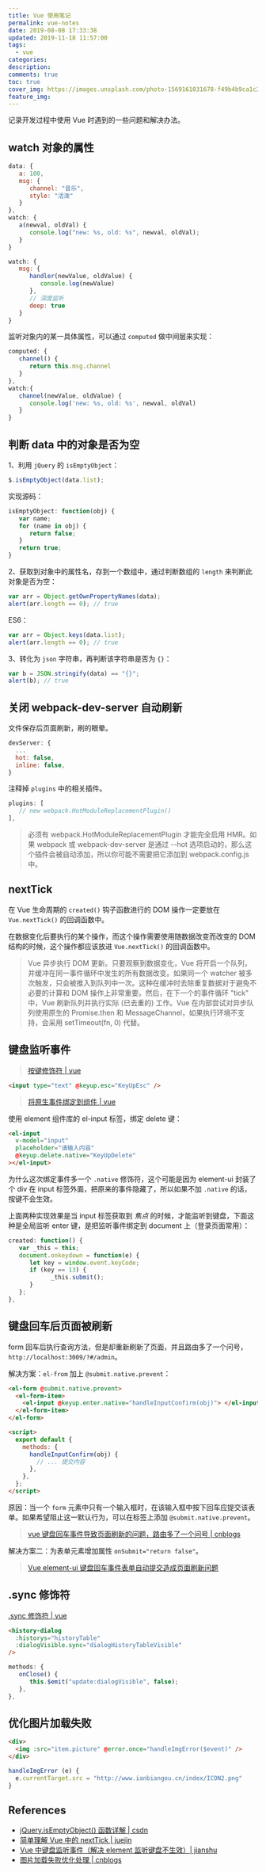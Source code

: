 ```yaml
---
title: Vue 使用笔记
permalink: vue-notes
date: 2019-08-08 17:33:38
updated: 2019-11-18 11:57:00
tags:
  - vue
categories:
description:
comments: true
toc: true
cover_img: https://images.unsplash.com/photo-1569161031678-f49b4b9ca1c2?ixlib=rb-1.2.1&ixid=eyJhcHBfaWQiOjEyMDd9&auto=format&fit=crop&w=320&q=80
feature_img:
---
```


记录开发过程中使用 Vue 时遇到的一些问题和解决办法。

<!-- more -->

## watch 对象的属性

```javascript
data: {
   a: 100,
   msg: {
      channel: "音乐",
      style: "活泼"
   }
},
watch: {
   a(newval, oldVal) {
      console.log("new: %s, old: %s", newval, oldVal);
   }
}
```

```javascript
watch: {
   msg: {
      handler(newValue, oldValue) {
         console.log(newValue)
      },
      // 深度监听
      deep: true
   }
}
```

监听对象内的某一具体属性，可以通过 `computed` 做中间层来实现：

```javascript
computed: {
   channel() {
      return this.msg.channel
   }
},
watch:{
   channel(newValue, oldValue) {
      console.log('new: %s, old: %s', newval, oldVal)
   }
}
```

## 判断 data 中的对象是否为空

1、利用 `jQuery` 的 `isEmptyObject`：

```javascript
$.isEmptyObject(data.list);
```

实现源码：

```javascript
isEmptyObject: function(obj) {
   var name;
   for (name in obj) {
      return false;
   }
   return true;
}
```

2、获取到对象中的属性名，存到一个数组中，通过判断数组的 `length` 来判断此对象是否为空：

```javascript
var arr = Object.getOwnPropertyNames(data);
alert(arr.length == 0); // true
```

ES6：

```javascript
var arr = Object.keys(data.list);
alert(arr.length == 0); // true
```

3、转化为 `json` 字符串，再判断该字符串是否为 `{}`：

```javascript
var b = JSON.stringify(data) == "{}";
alert(b); // true
```

## 关闭 webpack-dev-server 自动刷新

文件保存后页面刷新，刷的眼晕。

```js
devServer: {
  ...
  hot: false,
  inline: false,
}
```

注释掉 `plugins` 中的相关插件。

```js
plugins: [
   // new webpack.HotModuleReplacementPlugin()
],
```

> 必须有 webpack.HotModuleReplacementPlugin 才能完全启用 HMR。如果 webpack 或 webpack-dev-server 是通过 --hot 选项启动的，那么这个插件会被自动添加，所以你可能不需要把它添加到 webpack.config.js 中。

## nextTick

在 Vue 生命周期的 `created()` 钩子函数进行的 DOM 操作一定要放在 `Vue.nextTick()` 的回调函数中。

在数据变化后要执行的某个操作，而这个操作需要使用随数据改变而改变的 DOM 结构的时候，这个操作都应该放进 `Vue.nextTick()` 的回调函数中。

> Vue 异步执行 DOM 更新。只要观察到数据变化，Vue 将开启一个队列，并缓冲在同一事件循环中发生的所有数据改变。如果同一个 watcher 被多次触发，只会被推入到队列中一次。这种在缓冲时去除重复数据对于避免不必要的计算和 DOM 操作上非常重要。然后，在下一个的事件循环 "tick" 中，Vue 刷新队列并执行实际 (已去重的) 工作。Vue 在内部尝试对异步队列使用原生的 Promise.then 和 MessageChannel，如果执行环境不支持，会采用 setTimeout(fn, 0) 代替。

## 键盘监听事件

> [按键修饰符 | vue](https://cn.vuejs.org/v2/guide/events.html#%E6%8C%89%E9%94%AE%E4%BF%AE%E9%A5%B0%E7%AC%A6)

```html
<input type="text" @keyup.esc="KeyUpEsc" />
```

> [将原生事件绑定到组件 | vue](https://cn.vuejs.org/v2/guide/components-custom-events.html#%E5%B0%86%E5%8E%9F%E7%94%9F%E4%BA%8B%E4%BB%B6%E7%BB%91%E5%AE%9A%E5%88%B0%E7%BB%84%E4%BB%B6)

使用 element 组件库的 el-input 标签，绑定 delete 键：

```html
<el-input
  v-model="input"
  placeholder="请输入内容"
  @keyup.delete.native="KeyUpDelete"
></el-input>
```

为什么这次绑定事件多一个 `.native` 修饰符，这个可能是因为 element-ui 封装了个 div 在 input 标签外面，把原来的事件隐藏了，所以如果不加 `.native` 的话，按键不会生效。

上面两种实现效果是当 input 标签获取到 _焦点_ 的时候，才能监听到键盘，下面这种是全局监听 enter 键，是把监听事件绑定到 document 上（登录页面常用）：

```js
created: function() {
   var _this = this;
   document.onkeydown = function(e) {
      let key = window.event.keyCode;
      if (key == 13) {
            _this.submit();
      }
   };
},
```

## 键盘回车后页面被刷新

form 回车后执行查询方法，但是却重新刷新了页面，并且路由多了一个问号，`http://localhost:3009/?#/admin`。

解决方案：`el-from` 加上 `@submit.native.prevent`：

```html
<el-form @submit.native.prevent>
  <el-form-item>
    <el-input @keyup.enter.native="handleInputConfirm(obj)"> </el-input>
  </el-form-item>
</el-form>

<script>
  export default {
    methods: {
      handleInputConfirm(obj) {
        // ... 提交内容
      },
    },
  };
</script>
```

原因：当一个 `form` 元素中只有一个输入框时，在该输入框中按下回车应提交该表单。如果希望阻止这一默认行为，可以在标签上添加 `@submit.native.prevent`。

> [vue 键盘回车事件导致页面刷新的问题，路由多了一个问号 | cnblogs](https://www.cnblogs.com/hibiscus-ben/p/10861062.html)

解决方案二：为表单元素增加属性 `onSubmit="return false"`。

> [Vue element-ui 键盘回车事件表单自动提交造成页面刷新问题](https://weiku.co/article/297/)

## .sync 修饰符

[.sync 修饰符 | vue](https://cn.vuejs.org/v2/guide/components-custom-events.html#sync-%E4%BF%AE%E9%A5%B0%E7%AC%A6)

```html
<history-dialog
  :historys="historyTable"
  :dialogVisible.sync="dialogHistoryTableVisible"
/>
```

```js
methods: {
   onClose() {
      this.$emit("update:dialogVisible", false);
   },
},
```

## 优化图片加载失败

```html
<div>
  <img :src="item.picture" @error.once="handleImgError($event)" />
</div>
```

```javascript
handleImgError (e) {
  e.currentTarget.src = "http://www.ianbiangou.cn/index/ICON2.png"
}
```

## References

- [jQuery.isEmptyObject() 函数详解 | csdn](https://blog.csdn.net/wangqing84411433/article/details/79582888)
- [简单理解 Vue 中的 nextTick | juejin](https://juejin.im/post/5a6fdb846fb9a01cc0268618)
- [Vue 中键盘监听事件（解决 element 监听键盘不生效）| jianshu](https://www.jianshu.com/p/f2172afaf9bf)
- [图片加载失败优化处理 | cnblogs](https://www.cnblogs.com/zhuzhenwei918/p/6891368.html)

